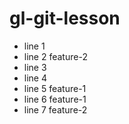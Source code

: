 
# gl-git-lesson
- line 1
- line 2 feature-2
- line 3
- line 4
- line 5 feature-1
- line 6 feature-1
- line 7 feature-2

